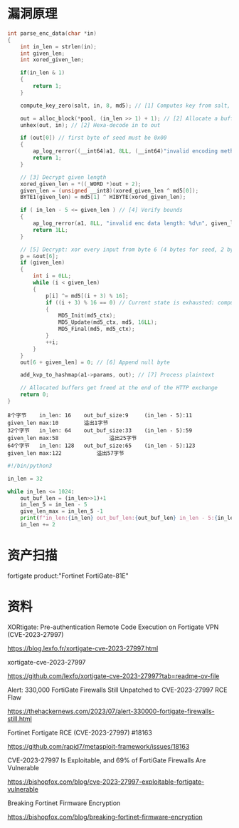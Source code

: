 # 漏洞原理

```c
int parse_enc_data(char *in)
{
    int in_len = strlen(in);
    int given_len;
    int xored_given_len;

    if(in_len & 1)
    {
        return 1;
    }

    compute_key_zero(salt, in, 8, md5); // [1] Computes key from salt, seed

    out = alloc_block(*pool, (in_len >> 1) + 1); // [2] Allocate a buffer
    unhex(out, in); // [2] Hexa-decode in to out

    if (out[0]) // first byte of seed must be 0x00
    {
        ap_log_rerror((__int64)a1, 8LL, (__int64)"invalid encoding method %d\n", needs_null);
        return 1;
    }

    // [3] Decrypt given length
    xored_given_len = *((_WORD *)out + 2);
    given_len = (unsigned __int8)(xored_given_len ^ md5[0]);
    BYTE1(given_len) = md5[1] ^ HIBYTE(xored_given_len);

    if ( in_len - 5 <= given_len ) // [4] Verify bounds
    {
        ap_log_rerror(a1, 8LL, "invalid enc data length: %d\n", given_len);
        return 1LL;
    }

    // [5] Decrypt: xor every input from byte 6 (4 bytes for seed, 2 bytes for length)
    p = &out[6];
    if (given_len)
    {
        int i = 0LL;
        while (i < given_len)
        {
            p[i] ^= md5[(i + 3) % 16];
            if ((i + 3) % 16 == 0) // Current state is exhausted: compute new
            {
                MD5_Init(md5_ctx);
                MD5_Update(md5_ctx, md5, 16LL);
                MD5_Final(md5, md5_ctx);
            }
            ++i;
        }
    }
    out[6 + given_len] = 0; // [6] Append null byte

    add_kvp_to_hashmap(a1->params, out); // [7] Process plaintext

    // Allocated buffers get freed at the end of the HTTP exchange
    return 0;
}
```

```
8个字节    in_len: 16    out_buf_size:9     (in_len - 5):11     given_len max:10        溢出1字节
32个字节   in_len: 64    out_buf_size:33    (in_len - 5):59     given_len max:58				 溢出25字节
64个字节   in_len: 128   out_buf_size:65    (in_len - 5):123    given_len max:122  		 溢出57字节
```

```python
#!/bin/python3

in_len = 32

while in_len <= 1024:
    out_buf_len = (in_len>>1)+1
    in_len_5 = in_len - 5
    give_len_max = in_len_5 -1
    print(f"in_len:{in_len} out_buf_len:{out_buf_len} in_len - 5:{in_len_5}  give_len max:{give_len_max} overflow:{give_len_max - out_buf_len}")
    in_len += 2
```

# 资产扫描

fortigate product:"Fortinet FortiGate-81E"

# 资料

XORtigate: Pre-authentication Remote Code Execution on Fortigate VPN (CVE-2023-27997)

https://blog.lexfo.fr/xortigate-cve-2023-27997.html

xortigate-cve-2023-27997

https://github.com/lexfo/xortigate-cve-2023-27997?tab=readme-ov-file

Alert: 330,000 FortiGate Firewalls Still Unpatched to CVE-2023-27997 RCE Flaw

https://thehackernews.com/2023/07/alert-330000-fortigate-firewalls-still.html

Fortinet Fortigate RCE (CVE-2023-27997) #18163

https://github.com/rapid7/metasploit-framework/issues/18163

CVE-2023-27997 Is Exploitable, and 69% of FortiGate Firewalls Are Vulnerable

https://bishopfox.com/blog/cve-2023-27997-exploitable-fortigate-vulnerable

Breaking Fortinet Firmware Encryption

https://bishopfox.com/blog/breaking-fortinet-firmware-encryption